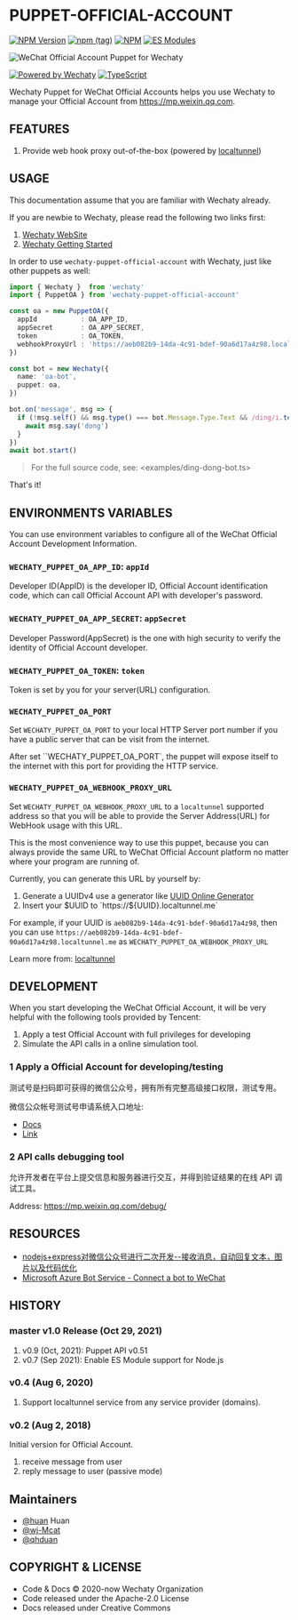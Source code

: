 # PUPPET-OFFICIAL-ACCOUNT

[![NPM Version](https://badge.fury.io/js/wechaty-puppet-official-account.svg)](https://badge.fury.io/js/wechaty-puppet-official-account)
[![npm (tag)](https://img.shields.io/npm/v/wechaty-puppet-official-account/next.svg)](https://www.npmjs.com/package/wechaty-puppet-official-account?activeTab=versions)
[![NPM](https://github.com/wechaty/wechaty-puppet-official-account/workflows/NPM/badge.svg)](https://github.com/wechaty/wechaty-puppet-official-account/actions?query=workflow%3ANPM)
[![ES Modules](https://img.shields.io/badge/ES-Modules-brightgreen)](https://github.com/Chatie/tsconfig/issues/16)

![WeChat Official Account Puppet for Wechaty](docs/images/wechaty-puppet-official-account.png)

[![Powered by Wechaty](https://img.shields.io/badge/Powered%20By-Wechaty-brightgreen.svg)](https://github.com/wechaty/wechaty)
[![TypeScript](https://img.shields.io/badge/%3C%2F%3E-TypeScript-blue.svg)](https://www.typescriptlang.org/)

Wechaty Puppet for WeChat Official Accounts helps you use Wechaty to manage your Official Account from <https://mp.weixin.qq.com>.

## FEATURES

1. Provide web hook proxy out-of-the-box (powered by [localtunnel](https://github.com/localtunnel/localtunnel))

## USAGE

This documentation assume that you are familiar with Wechaty already.

If you are newbie to Wechaty, please read the following two links first:

1. [Wechaty WebSite](https://wechaty.js.org)
1. [Wechaty Getting Started](https://github.com/wechaty/wechaty-getting-started)

In order to use `wechaty-puppet-official-account` with Wechaty, just like other puppets as well:

```ts
import { Wechaty }  from 'wechaty'
import { PuppetOA } from 'wechaty-puppet-official-account'

const oa = new PuppetOA({
  appId           : OA_APP_ID,
  appSecret       : OA_APP_SECRET,
  token           : OA_TOKEN,
  webhookProxyUrl : 'https://aeb082b9-14da-4c91-bdef-90a6d17a4z98.localtunnel.me',
})

const bot = new Wechaty({
  name: 'oa-bot',
  puppet: oa,
})

bot.on('message', msg => {
  if (!msg.self() && msg.type() === bot.Message.Type.Text && /ding/i.test(msg.text())) {
    await msg.say('dong')
  }
})
await bot.start()
```

> For the full source code, see: <examples/ding-dong-bot.ts>

That's it!

## ENVIRONMENTS VARIABLES

You can use environment variables to configure all of the WeChat Official Account Development Information.

### `WECHATY_PUPPET_OA_APP_ID`: `appId`

Developer ID(AppID) is the developer ID, Official Account identification code, which can call Official Account API with developer's password.

### `WECHATY_PUPPET_OA_APP_SECRET`: `appSecret`

Developer Password(AppSecret) is the one with high security to verify the identity of Official Account developer.

### `WECHATY_PUPPET_OA_TOKEN`: `token`

Token is set by you for your server(URL) configuration.

### `WECHATY_PUPPET_OA_PORT`

Set `WECHATY_PUPPET_OA_PORT` to your local HTTP Server port number if you have a public server that can be visit from the internet.

After set ``WECHATY_PUPPET_OA_PORT`, the puppet will expose itself to the internet with this port for providing the HTTP service.

### `WECHATY_PUPPET_OA_WEBHOOK_PROXY_URL`

Set `WECHATY_PUPPET_OA_WEBHOOK_PROXY_URL` to a `localtunnel` supported address so that you will be able to provide the Server Address(URL) for WebHook usage with this URL.

This is the most convenience way to use this puppet, because you can always provide the same URL to WeChat Official Account platform no matter where your program are running of.

Currently, you can generate this URL by yourself by:

1. Generate a UUIDv4 use a generator like [UUID Online Generator](https://uuidonline.com)
1. Insert your $UUID to `https://${UUID}.localtunnel.me`

For example, if your UUID is `aeb082b9-14da-4c91-bdef-90a6d17a4z98`, then you can use `https://aeb082b9-14da-4c91-bdef-90a6d17a4z98.localtunnel.me` as `WECHATY_PUPPET_OA_WEBHOOK_PROXY_URL`

Learn more from: [localtunnel](https://localtunnel.github.io/www/)

## DEVELOPMENT

When you start developing the WeChat Official Account, it will be very helpful with the following tools provided by Tencent:

1. Apply a test Official Account with full privileges for developing
1. Simulate the API calls in a online simulation tool.

### 1 Apply a Official Account for developing/testing

测试号是扫码即可获得的微信公众号，拥有所有完整高级接口权限，测试专用。

微信公众帐号测试号申请系统入口地址:

- [Docs](https://developers.weixin.qq.com/doc/offiaccount/Basic_Information/Requesting_an_API_Test_Account.html)
- [Link](https://mp.weixin.qq.com/debug/cgi-bin/sandbox?t=sandbox/login)

### 2 API calls debugging tool

允许开发者在平台上提交信息和服务器进行交互，并得到验证结果的在线 API 调试工具。

Address: <https://mp.weixin.qq.com/debug/>

## RESOURCES

- [nodejs+express对微信公众号进行二次开发--接收消息，自动回复文本，图片以及代码优化](https://blog.csdn.net/weixin_44729896/article/details/102525375)
- [Microsoft Azure Bot Service - Connect a bot to WeChat](https://docs.microsoft.com/en-us/azure/bot-service/bot-service-channel-connect-wechat?view=azure-bot-service-4.0)

## HISTORY

### master v1.0 Release (Oct 29, 2021)

1. v0.9 (Oct, 2021): Puppet API v0.51
1. v0.7 (Sep 2021): Enable ES Module support for Node.js

### v0.4 (Aug 6, 2020)

1. Support localtunnel service from any service provider (domains).

### v0.2 (Aug 2, 2018)

Initial version for Official Account.

1. receive message from user
1. reply message to user (passive mode)

## Maintainers

- [@huan](https://github.com/huan) Huan
- [@wj-Mcat](https://github.com/wj-Mcat)
- [@qhduan](https://github.com/qhduan)

## COPYRIGHT & LICENSE

- Code & Docs © 2020-now Wechaty Organization
- Code released under the Apache-2.0 License
- Docs released under Creative Commons
